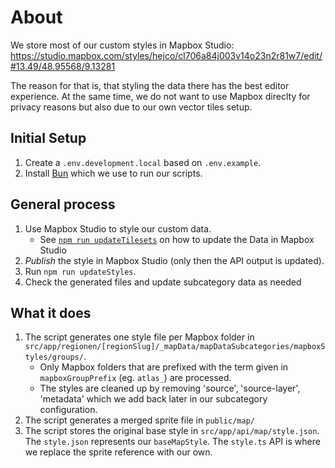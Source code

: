 # About

We store most of our custom styles in Mapbox Studio:
https://studio.mapbox.com/styles/hejco/cl706a84j003v14o23n2r81w7/edit/#13.49/48.95568/9.13281

The reason for that is, that styling the data there has the best editor experience. At the same time, we do not want to use Mapbox direclty for privacy reasons but also due to our own vector tiles setup.

## Initial Setup

1. Create a `.env.development.local` based on `.env.example`.
2. Install [Bun](https://bun.sh/docs/installation) which we use to run our scripts.

## General process

1. Use Mapbox Studio to style our custom data.
   - See [`npm run updateTilesets`](scripts/MapboxTilesets/README.md) on how to update the Data in Mapbox Studio
2. _Publish_ the style in Mapbox Studio (only then the API output is updated).
3. Run `npm run updateStyles`.
4. Check the generated files and update subcategory data as needed

## What it does

1. The script generates one style file per Mapbox folder in `src/app/regionen/[regionSlug]/_mapData/mapDataSubcategories/mapboxStyles/groups/`.
   - Only Mapbox folders that are prefixed with the term given in `mapboxGroupPrefix` (eg. `atlas_`) are processed.
   - The styles are cleaned up by removing 'source', 'source-layer', 'metadata' which we add back later in our subcategory configuration.
2. The script generates a merged sprite file in `public/map/`
3. The script stores the original base style in `src/app/api/map/style.json`.
   The `style.json` represents our `baseMapStyle`.
   The `style.ts` API is where we replace the sprite reference with our own.

